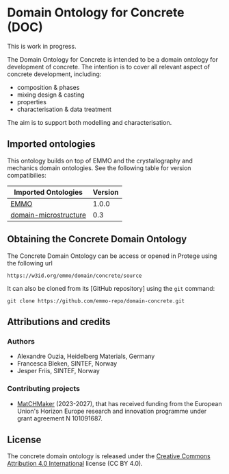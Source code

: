 

Domain Ontology for Concrete (DOC)
==================================
This is work in progress.

The Domain Ontology for Concrete is intended to be a domain ontology
for development of concrete.  The intention is to cover all relevant
aspect of concrete development, including:
  - composition & phases
  - mixing design & casting
  - properties
  - characterisation & data treatment

The aim is to support both  modelling and characterisation.


Imported ontologies
-------------------
This ontology builds on top of EMMO and the crystallography and
mechanics domain ontologies. See the following table for version
compatibilies:

| Imported Ontologies     | Version           |
| ----------------------- | ----------------- |
| [EMMO]                  | 1.0.0             |
| [domain-microstructure] | 0.3               |


Obtaining the Concrete Domain Ontology
--------------------------------------------
The Concrete Domain Ontology can be access or opened in Protege
using the following url

    https://w3id.org/emmo/domain/concrete/source

It can also be cloned from its [GitHub repository] using the `git`
command:

    git clone https://github.com/emmo-repo/domain-concrete.git



Attributions and credits
------------------------
### Authors
- Alexandre Ouzia, Heidelberg Materials, Germany
- Francesca Bleken, SINTEF, Norway
- Jesper Friis, SINTEF, Norway


### Contributing projects
- [MatCHMaker] (2023-2027), that has received funding from the European Union's Horizon Europe research and innovation programme under grant agreement N 101091687.


License
-------
The concrete domain ontology is released under the [Creative Commons
Attribution 4.0
International](https://creativecommons.org/licenses/by/4.0/legalcode)
license (CC BY 4.0).


[EMMO]: https://github.com/emmo-repo/EMMO
[domain-microstructure]: https://github.com/emmo-repo/domain-microstructure
[domain-concrete]: https://github.com/emmo-repo/domain-concrete
[github-ssh]: https://docs.github.com/en/github/authenticating-to-github/generating-a-new-ssh-key-and-adding-it-to-the-ssh-agent
[MatCHMaker]: https://he-matchmaker.eu/
